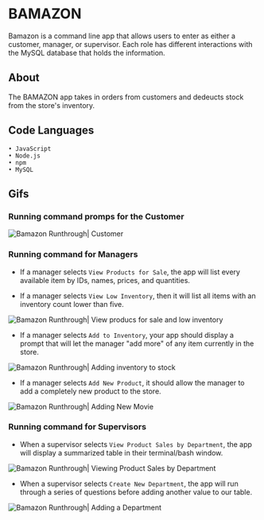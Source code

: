 # BAMAZON

Bamazon is a command line app that allows users to enter as either a customer, manager, or supervisor. Each role has different interactions with the MySQL database that holds the information.

## About

The BAMAZON app takes in orders from customers and dedeucts stock from the store's inventory.

## Code Languages

    • JavaScript
    • Node.js
    • npm
    • MySQL

## Gifs

### Running command promps for the Customer

![Bamazon Runthrough| Customer](https://media.giphy.com/media/6y1JcavDikb1UipRJR/giphy.gif)

### Running command for Managers

- If a manager selects `View Products for Sale`, the app will list every available item by IDs, names, prices, and quantities.

- If a manager selects `View Low Inventory`, then it will list all items with an inventory count lower than five.

![Bamazon Runthrough| View producs for sale and low inventory](https://media.giphy.com/media/9qZDU0i5gOKnJHgND9/giphy.gif)

- If a manager selects `Add to Inventory`, your app should display a prompt that will let the manager "add more" of any item currently in the store.

![Bamazon Runthrough| Adding inventory to stock](https://media.giphy.com/media/MVSk8GLY0kYNyGE9SJ/giphy.gif)

- If a manager selects `Add New Product`, it should allow the manager to add a completely new product to the store.

![Bamazon Runthrough| Adding New Movie](https://media.giphy.com/media/2A5xTU12IFv7o3n5fh/giphy.gif)

### Running command for Supervisors

- When a supervisor selects `View Product Sales by Department`, the app will display a summarized table in their terminal/bash window.

![Bamazon Runthrough| Viewing Product Sales by Department](https://media.giphy.com/media/xFmqze4jb1stDmravH/giphy.gif)

- When a supervisor selects `Create New Department`, the app will run through a series of questions before adding another value to our table.

![Bamazon Runthrough| Adding a Department](https://media.giphy.com/media/w9d4CnfGCtRnm6k3QW/giphy.gif)
